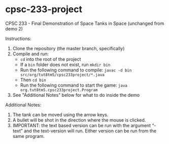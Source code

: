 # cpsc-233-project
CPSC 233 - Final Demonstration of Space Tanks in Space (unchanged from demo 2)

Instructions: 
1. Clone the repository (the master branch, specifically)
2. Compile and run:
    - `cd` into the root of the project
    - If a `bin` folder does not exist, run `mkdir bin`
    - Run the following command to compile: `javac -d bin src/org/tut8tm5/cpsc233project/*.java`
    - Then `cd bin`
    - Run the following command to start the game: `java org.tut8tm5.cpsc233project.Program`
3. See "Additional Notes" below for what to do inside the demo

Additional Notes:
1. The tank can be moved using the arrow keys.
2. A bullet will be shot in the direction where the mouse is clicked. 
3. IMPORTANT: the text based version can be run with the argument “-text” and the text-version will run. Either version can be run from the same program. 
